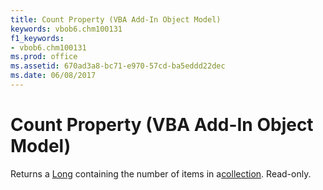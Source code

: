 ```yaml
---
title: Count Property (VBA Add-In Object Model)
keywords: vbob6.chm100131
f1_keywords:
- vbob6.chm100131
ms.prod: office
ms.assetid: 670ad3a8-bc71-e970-57cd-ba5eddd22dec
ms.date: 06/08/2017
---
```



# Count Property (VBA Add-In Object Model)



Returns a [Long](vbe-glossary.md) containing the number of items in a[collection](vbe-glossary.md). Read-only.

